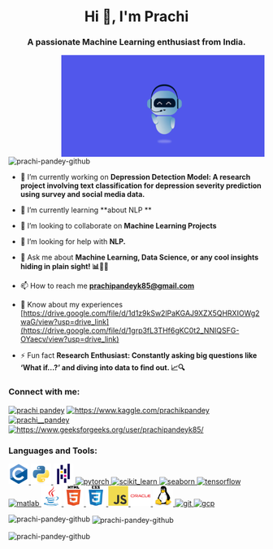 <h1 align="center">Hi 👋, I'm Prachi</h1>
<h3 align="center">A passionate Machine Learning enthusiast from India.</h3>

<img align="right" alt="coding" width = "400" height = "200" src = "graphic_01-2.gif">

<p align="left"> <img src="https://komarev.com/ghpvc/?username=prachi-pandey-github&label=Profile%20views&color=0e75b6&style=flat" alt="prachi-pandey-github" /> </p>



- 🔭 I’m currently working on **Depression Detection Model: A research project involving text classification for depression severity prediction using survey and social media data.**

- 🌱 I’m currently learning **about NLP **

- 👯 I’m looking to collaborate on **Machine Learning Projects**

- 🤝 I’m looking for help with **NLP.**

- 💬 Ask me about **Machine Learning, Data Science, or any cool insights hiding in plain sight! 📊🕵️‍♂️**

- 📫 How to reach me **prachipandeyk85@gmail.com**

- 📄 Know about my experiences [https://drive.google.com/file/d/1d1z9kSw2lPaKGAJ9XZX5QHRXIOWg2waG/view?usp=drive_link](https://drive.google.com/file/d/1grp3fL3THf6gKC0t2_NNIQSFG-OYaecv/view?usp=drive_link)

- ⚡ Fun fact **Research Enthusiast: Constantly asking big questions like ‘What if…?’ and diving into data to find out. 📈🔍**

<h3 align="left">Connect with me:</h3>
<p align="left">
<a href="https://www.linkedin.com/in/prachi-pandey-b7223b231/" target="blank"><img align="center" src="https://raw.githubusercontent.com/rahuldkjain/github-profile-readme-generator/master/src/images/icons/Social/linked-in-alt.svg" alt="prachi pandey" height="30" width="40" /></a>
<a href="https://www.kaggle.com/prachikpandey" target="blank"><img align="center" src="https://raw.githubusercontent.com/rahuldkjain/github-profile-readme-generator/master/src/images/icons/Social/kaggle.svg" alt="https://www.kaggle.com/prachikpandey" height="30" width="40" /></a>
<a href="https://www.leetcode.com/prachi__pandey" target="blank"><img align="center" src="https://raw.githubusercontent.com/rahuldkjain/github-profile-readme-generator/master/src/images/icons/Social/leet-code.svg" alt="prachi__pandey" height="30" width="40" /></a>
<a href="https://www.geeksforgeeks.org/user/prachipandeyk85/" target="blank"><img align="center" src="https://raw.githubusercontent.com/rahuldkjain/github-profile-readme-generator/master/src/images/icons/Social/geeks-for-geeks.svg" alt="https://www.geeksforgeeks.org/user/prachipandeyk85/" height="30" width="40" /></a>
</p>

<h3 align="left">Languages and Tools:</h3>
<p align="left">
  <a href="https://www.cprogramming.com/" target="_blank" rel="noreferrer">
    <img src="https://raw.githubusercontent.com/devicons/devicon/master/icons/c/c-original.svg" alt="c" width="40" height="40"/> 
  </a> 
  <a href="https://www.python.org" target="_blank" rel="noreferrer"> 
    <img src="https://raw.githubusercontent.com/devicons/devicon/master/icons/python/python-original.svg" alt="python" width="40" height="40"/> 
  </a> 
  <a href="https://pandas.pydata.org/" target="_blank" rel="noreferrer"> 
    <img src="https://raw.githubusercontent.com/devicons/devicon/2ae2a900d2f041da66e950e4d48052658d850630/icons/pandas/pandas-original.svg" alt="pandas" width="40" height="40"/>
  </a>  
  <a href="https://pytorch.org/" target="_blank" rel="noreferrer">
    <img src="https://www.vectorlogo.zone/logos/pytorch/pytorch-icon.svg" alt="pytorch" width="40" height="40"/>
  </a> 
  <a href="https://scikit-learn.org/" target="_blank" rel="noreferrer"> 
    <img src="https://upload.wikimedia.org/wikipedia/commons/0/05/Scikit_learn_logo_small.svg" alt="scikit_learn" width="40" height="40"/> 
  </a> 
  <a href="https://seaborn.pydata.org/" target="_blank" rel="noreferrer"> 
    <img src="https://seaborn.pydata.org/_images/logo-mark-lightbg.svg" alt="seaborn" width="40" height="40"/>
  </a>
  <a href="https://www.tensorflow.org" target="_blank" rel="noreferrer"> 
    <img src="https://www.vectorlogo.zone/logos/tensorflow/tensorflow-icon.svg" alt="tensorflow" width="40" height="40"/> 
  </a> 
    <a href="https://www.mathworks.com/" target="_blank" rel="noreferrer"> 
    <img src="https://upload.wikimedia.org/wikipedia/commons/2/21/Matlab_Logo.png" alt="matlab" width="40" height="40"/> 
  </a> 
    <a href="https://www.java.com" target="_blank" rel="noreferrer"> 
    <img src="https://raw.githubusercontent.com/devicons/devicon/master/icons/java/java-original.svg" alt="java" width="40" height="40"/> 
  </a>
   <a href="https://www.w3.org/html/" target="_blank" rel="noreferrer"> 
    <img src="https://raw.githubusercontent.com/devicons/devicon/master/icons/html5/html5-original-wordmark.svg" alt="html5" width="40" height="40"/> 
  </a>
   <a href="https://www.w3schools.com/css/" target="_blank" rel="noreferrer">
    <img src="https://raw.githubusercontent.com/devicons/devicon/master/icons/css3/css3-original-wordmark.svg" alt="css3" width="40" height="40"/> 
  </a> 
   <a href="https://developer.mozilla.org/en-US/docs/Web/JavaScript" target="_blank" rel="noreferrer">
    <img src="https://raw.githubusercontent.com/devicons/devicon/master/icons/javascript/javascript-original.svg" alt="javascript" width="40" height="40"/> 
  </a> 
   <a href="https://www.oracle.com/" target="_blank" rel="noreferrer"> 
    <img src="https://raw.githubusercontent.com/devicons/devicon/master/icons/oracle/oracle-original.svg" alt="oracle" width="40" height="40"/> 
  </a>
  <a href="https://www.linux.org/" target="_blank" rel="noreferrer"> 
    <img src="https://raw.githubusercontent.com/devicons/devicon/master/icons/linux/linux-original.svg" alt="linux" width="40" height="40"/> 
  </a> 
   <a href="https://git-scm.com/" target="_blank" rel="noreferrer"> 
    <img src="https://www.vectorlogo.zone/logos/git-scm/git-scm-icon.svg" alt="git" width="40" height="40"/> 
  </a> 
  <a href="https://cloud.google.com" target="_blank" rel="noreferrer"> 
    <img src="https://www.vectorlogo.zone/logos/google_cloud/google_cloud-icon.svg" alt="gcp" width="40" height="40"/> 
  </a> 
 

</p>

<p>
  <img align="left" src="https://github-readme-stats.vercel.app/api/top-langs?username=prachi-pandey-github&show_icons=true&locale=en&layout=compact" alt="prachi-pandey-github" />
</p>

<p>&nbsp;<img align="center" src="https://github-readme-stats.vercel.app/api?username=prachi-pandey-github&show_icons=true&locale=en" alt="prachi-pandey-github" /></p>

<p><img align="center" src="https://github-readme-streak-stats.herokuapp.com/?user=prachi-pandey-github&" alt="prachi-pandey-github" /></p>



